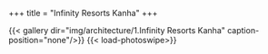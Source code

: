 +++
title = "Infinity Resorts Kanha"
+++

{{< gallery dir="img/architecture/1.Infinity Resorts Kanha" caption-position="none"/>}} {{< load-photoswipe>}}
